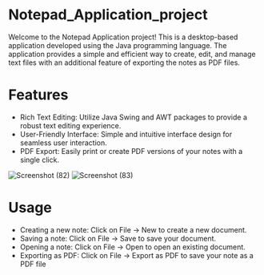 # Notepad_Application_project
Welcome to the Notepad Application project! This is a desktop-based application developed using the Java programming language. The application provides a simple and efficient way to create, edit, and manage text files with an additional feature of exporting the notes as PDF files.
# Features
- Rich Text Editing: Utilize Java Swing and AWT packages to provide a robust text editing experience.
- User-Friendly Interface: Simple and intuitive interface design for seamless user interaction.
- PDF Export: Easily print or create PDF versions of your notes with a single click.

![Screenshot (82)](https://github.com/user-attachments/assets/d66b434e-c2fd-4644-a1dc-4060573e8179)
![Screenshot (83)](https://github.com/user-attachments/assets/6fcf8bff-ba1b-49a4-879e-64ba22f0b5ad)

# Usage
- Creating a new note: Click on File -> New to create a new document.
- Saving a note: Click on File -> Save to save your document.
- Opening a note: Click on File -> Open to open an existing document.
- Exporting as PDF: Click on File -> Export as PDF to save your note as a PDF file

